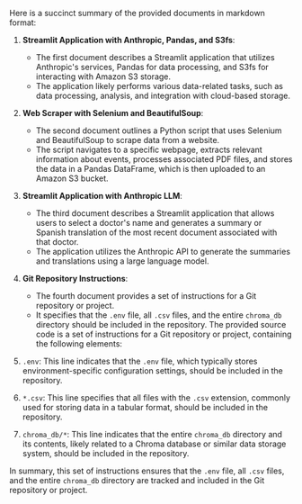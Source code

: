 Here is a succinct summary of the provided documents in markdown format:

1. **Streamlit Application with Anthropic, Pandas, and S3fs**:
   - The first document describes a Streamlit application that utilizes Anthropic's services, Pandas for data processing, and S3fs for interacting with Amazon S3 storage.
   - The application likely performs various data-related tasks, such as data processing, analysis, and integration with cloud-based storage.

2. **Web Scraper with Selenium and BeautifulSoup**:
   - The second document outlines a Python script that uses Selenium and BeautifulSoup to scrape data from a website.
   - The script navigates to a specific webpage, extracts relevant information about events, processes associated PDF files, and stores the data in a Pandas DataFrame, which is then uploaded to an Amazon S3 bucket.

3. **Streamlit Application with Anthropic LLM**:
   - The third document describes a Streamlit application that allows users to select a doctor's name and generates a summary or Spanish translation of the most recent document associated with that doctor.
   - The application utilizes the Anthropic API to generate the summaries and translations using a large language model.

4. **Git Repository Instructions**:
   - The fourth document provides a set of instructions for a Git repository or project.
   - It specifies that the `.env` file, all `.csv` files, and the entire `chroma_db` directory should be included in the repository.
The provided source code is a set of instructions for a Git repository or project, containing the following elements:

1. `.env`: This line indicates that the `.env` file, which typically stores environment-specific configuration settings, should be included in the repository.

2. `*.csv`: This line specifies that all files with the `.csv` extension, commonly used for storing data in a tabular format, should be included in the repository.

3. `chroma_db/*`: This line indicates that the entire `chroma_db` directory and its contents, likely related to a Chroma database or similar data storage system, should be included in the repository.

In summary, this set of instructions ensures that the `.env` file, all `.csv` files, and the entire `chroma_db` directory are tracked and included in the Git repository or project.
